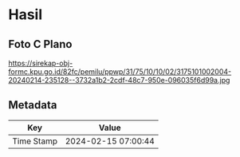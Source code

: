 # Hasil

## Foto C Plano

https://sirekap-obj-formc.kpu.go.id/82fc/pemilu/ppwp/31/75/10/10/02/3175101002004-20240214-235128--3732a1b2-2cdf-48c7-950e-096035f6d99a.jpg


## Metadata

| Key        | Value               |
| ---------- | ------------------- |
| Time Stamp | 2024-02-15 07:00:44 |




